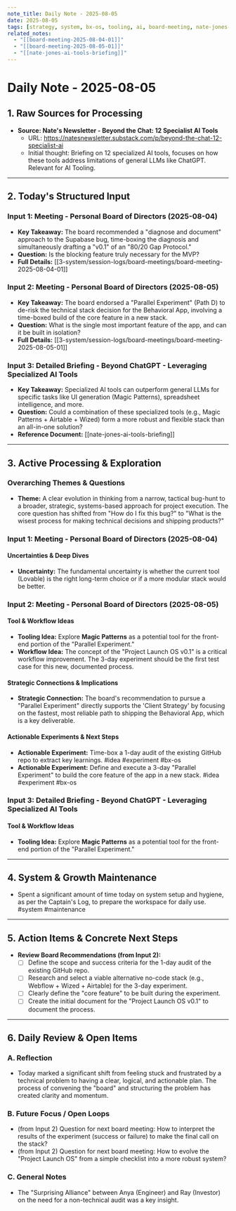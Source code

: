 ```yaml
---
note_title: Daily Note - 2025-08-05
date: 2025-08-05
tags: [strategy, system, bx-os, tooling, ai, board-meeting, nate-jones-briefing, daily-note]
related_notes:
  - "[[board-meeting-2025-08-04-01]]"
  - "[[board-meeting-2025-08-05-01]]"
  - "[[nate-jones-ai-tools-briefing]]"
---
```

# Daily Note - 2025-08-05

## 1. Raw Sources for Processing

*   **Source: Nate's Newsletter - Beyond the Chat: 12 Specialist AI Tools**
    *   URL: https://natesnewsletter.substack.com/p/beyond-the-chat-12-specialist-ai
    *   Initial thought: Briefing on 12 specialized AI tools, focuses on how these tools address limitations of general LLMs like ChatGPT. Relevant for AI Tooling.

---

## 2. Today's Structured Input

### Input 1: Meeting - Personal Board of Directors (2025-08-04)
*   **Key Takeaway:** The board recommended a "diagnose and document" approach to the Supabase bug, time-boxing the diagnosis and simultaneously drafting a "v0.1" of an "80/20 Gap Protocol."
*   **Question:** Is the blocking feature truly necessary for the MVP?
*   **Full Details:** [[3-system/session-logs/board-meetings/board-meeting-2025-08-04-01]]

### Input 2: Meeting - Personal Board of Directors (2025-08-05)
*   **Key Takeaway:** The board endorsed a "Parallel Experiment" (Path D) to de-risk the technical stack decision for the Behavioral App, involving a time-boxed build of the core feature in a new stack.
*   **Question:** What is the single most important feature of the app, and can it be built in isolation?
*   **Full Details:** [[3-system/session-logs/board-meetings/board-meeting-2025-08-05-01]]

### Input 3: Detailed Briefing - Beyond ChatGPT - Leveraging Specialized AI Tools
*   **Key Takeaway:** Specialized AI tools can outperform general LLMs for specific tasks like UI generation (Magic Patterns), spreadsheet intelligence, and more.
*   **Question:** Could a combination of these specialized tools (e.g., Magic Patterns + Airtable + Wized) form a more robust and flexible stack than an all-in-one solution?
*   **Reference Document:** [[nate-jones-ai-tools-briefing]]

---

## 3. Active Processing & Exploration

### Overarching Themes & Questions
*   **Theme:** A clear evolution in thinking from a narrow, tactical bug-hunt to a broader, strategic, systems-based approach for project execution. The core question has shifted from "How do I fix this bug?" to "What is the wisest process for making technical decisions and shipping products?"

### Input 1: Meeting - Personal Board of Directors (2025-08-04)
#### Uncertainties & Deep Dives
*   **Uncertainty:** The fundamental uncertainty is whether the current tool (Lovable) is the right long-term choice or if a more modular stack would be better.

### Input 2: Meeting - Personal Board of Directors (2025-08-05)
#### Tool & Workflow Ideas
*   **Tooling Idea:** Explore **Magic Patterns** as a potential tool for the front-end portion of the "Parallel Experiment."
*   **Workflow Idea:** The concept of the "Project Launch OS v0.1" is a critical workflow improvement. The 3-day experiment should be the first test case for this new, documented process.

#### Strategic Connections & Implications
*   **Strategic Connection:** The board's recommendation to pursue a "Parallel Experiment" directly supports the 'Client Strategy' by focusing on the fastest, most reliable path to shipping the Behavioral App, which is a key deliverable.

#### Actionable Experiments & Next Steps
*   **Actionable Experiment:** Time-box a 1-day audit of the existing GitHub repo to extract key learnings. #idea #experiment #bx-os
*   **Actionable Experiment:** Define and execute a 3-day "Parallel Experiment" to build the core feature of the app in a new stack. #idea #experiment #bx-os

### Input 3: Detailed Briefing - Beyond ChatGPT - Leveraging Specialized AI Tools
#### Tool & Workflow Ideas
*   **Tooling Idea:** Explore **Magic Patterns** as a potential tool for the front-end portion of the "Parallel Experiment."

---

## 4. System & Growth Maintenance

*   Spent a significant amount of time today on system setup and hygiene, as per the Captain's Log, to prepare the workspace for daily use. #system #maintenance

---

## 5. Action Items & Concrete Next Steps

*   **Review Board Recommendations (from Input 2):**
    - [ ] Define the scope and success criteria for the 1-day audit of the existing GitHub repo.
    - [ ] Research and select a viable alternative no-code stack (e.g., Webflow + Wized + Airtable) for the 3-day experiment.
    - [ ] Clearly define the "core feature" to be built during the experiment.
    - [ ] Create the initial document for the "Project Launch OS v0.1" to document the process.

---

## 6. Daily Review & Open Items

### A. Reflection
*   Today marked a significant shift from feeling stuck and frustrated by a technical problem to having a clear, logical, and actionable plan. The process of convening the "board" and structuring the problem has created clarity and momentum.

### B. Future Focus / Open Loops
*   (from Input 2) Question for next board meeting: How to interpret the results of the experiment (success or failure) to make the final call on the stack?
*   (from Input 2) Question for next board meeting: How to evolve the "Project Launch OS" from a simple checklist into a more robust system?

### C. General Notes
*   The "Surprising Alliance" between Anya (Engineer) and Ray (Investor) on the need for a non-technical audit was a key insight.
